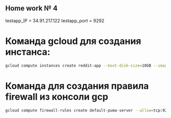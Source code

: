## Home work № 4
testapp_IP = 34.91.217.122 testapp_port = 9292

# Команда gcloud для создания инстанса:
```bash
gcloud compute instances create reddit-app --boot-disk-size=10GB --image-family ubuntu-1604-lts --image-project=ubuntu-os-cloud --machine-type=g1-small --tags puma-server --restart-on-failure

```
# Команда для создания правила firewall из консоли gcp

```bash
gcloud compute firewall-rules create default-puma-server --allow=tcp:9292 --source-ranges=0.0.0.0/0 --target-tags=puma-server
```
